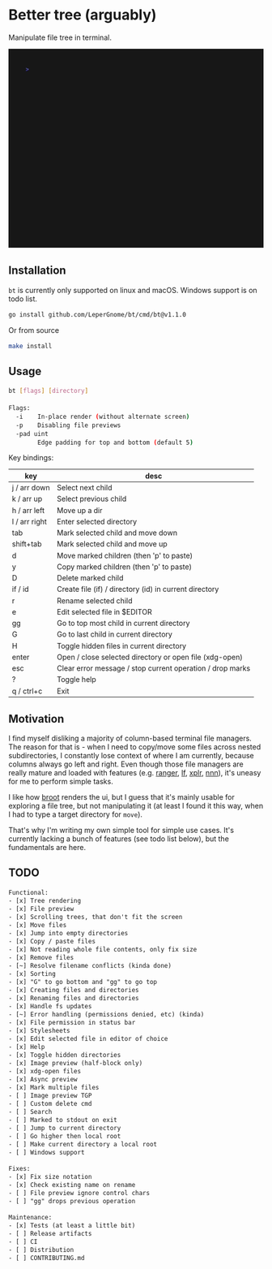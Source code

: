 # Better tree (arguably)

Manipulate file tree in terminal.

<img alt="Preview" src="assets/preview-w-img.gif" width="600" />

## Installation

`bt` is currently only supported on linux and macOS. Windows support is on todo list.

```bash
go install github.com/LeperGnome/bt/cmd/bt@v1.1.0
```

Or from source

```bash
make install
```

## Usage

```bash
bt [flags] [directory]

Flags:
  -i    In-place render (without alternate screen)
  -p    Disabling file previews
  -pad uint
        Edge padding for top and bottom (default 5)
```

Key bindings:

| key             | desc                                                      |
|-----------------|-----------------------------------------------------------|
| j / arr down    | Select next child                                         |
| k / arr up      | Select previous child                                     |
| h / arr left    | Move up a dir                                             |
| l / arr right   | Enter selected directory                                  |
| tab             | Mark selected child and move down                         |
| shift+tab       | Mark selected child and move up                           |
| d               | Move marked children (then 'p' to paste)                  |
| y               | Copy marked children (then 'p' to paste)                  |
| D               | Delete marked child                                       |
| if / id         | Create file (if) / directory (id) in current directory    |
| r               | Rename selected child                                     |
| e               | Edit selected file in $EDITOR                             |
| gg              | Go to top most child in current directory                 |
| G               | Go to last child in current directory                     |
| H               | Toggle hidden files in current directory                  |
| enter           | Open / close selected directory or open file (xdg-open)   |
| esc             | Clear error message / stop current operation / drop marks |
| ?               | Toggle help                                               |
| q / ctrl+c      | Exit                                                      |

## Motivation

I find myself disliking a majority of column-based terminal file managers.
The reason for that is - when I need to copy/move some files across nested subdirectories, 
I constantly lose context of where I am currently, because columns always go left and right. 
Even though those file managers are really mature and loaded with features (e.g. [ranger](https://github.com/ranger/ranger), [lf](https://github.com/gokcehan/lf), [xplr](https://github.com/sayanarijit/xplr), [nnn](https://github.com/jarun/nnn)), it's uneasy for me to perform simple tasks.

I like how [broot](https://github.com/Canop/broot) renders the ui, but I guess that it's mainly usable for exploring a file tree, but not manipulating it (at least I found it this way, when I had to type a target directory for `move`).

That's why I'm writing my own simple tool for simple use cases. It's currently lacking a bunch of features (see todo list below), but the fundamentals are here.

## TODO
```
Functional:
- [x] Tree rendering
- [x] File preview
- [x] Scrolling trees, that don't fit the screen
- [x] Move files
- [x] Jump into empty directories
- [x] Copy / paste files
- [x] Not reading whole file contents, only fix size
- [x] Remove files
- [~] Resolve filename conflicts (kinda done)
- [x] Sorting
- [x] "G" to go bottom and "gg" to go top
- [x] Creating files and directories
- [x] Renaming files and directories
- [x] Handle fs updates
- [~] Error handling (permissions denied, etc) (kinda)
- [x] File permission in status bar
- [x] Stylesheets
- [x] Edit selected file in editor of choice
- [x] Help
- [x] Toggle hidden directories
- [x] Image preview (half-block only)
- [x] xdg-open files
- [x] Async preview
- [x] Mark multiple files
- [ ] Image preview TGP
- [ ] Custom delete cmd
- [ ] Search
- [ ] Marked to stdout on exit
- [ ] Jump to current directory
- [ ] Go higher then local root
- [ ] Make current directory a local root
- [ ] Windows support

Fixes:
- [x] Fix size notation
- [x] Check existing name on rename
- [ ] File preview ignore control chars
- [ ] "gg" drops previous operation

Maintenance:
- [x] Tests (at least a little bit)
- [ ] Release artifacts
- [ ] CI
- [ ] Distribution
- [ ] CONTRIBUTING.md
```
